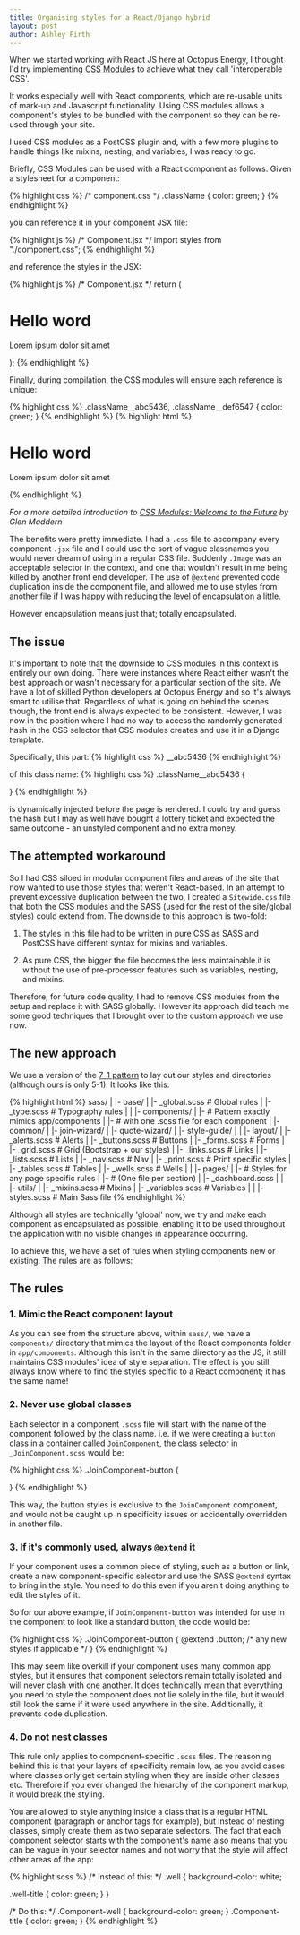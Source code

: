 ```yaml
---
title: Organising styles for a React/Django hybrid
layout: post
author: Ashley Firth
---
```


When we started working with React JS here at Octopus Energy, I thought I'd try
implementing [CSS Modules](https://github.com/css-modules/css-modules) to
achieve what they call 'interoperable CSS'.

It works especially well with React components, which are re-usable units of
mark-up and Javascript functionality. Using CSS modules allows a component's
styles to be bundled with the component so they can be re-used through your
site.

I used CSS modules as a PostCSS plugin and, with a few more plugins to handle
things like mixins, nesting, and variables, I was ready to go.

Briefly, CSS Modules can be used with a React component as follows. Given a stylesheet for a component:

{% highlight css %}
/* component.css */
.className {
    color: green;
}
{% endhighlight %}

you can reference it in your component JSX file:

{% highlight js %}
/* Component.jsx */
import styles from "./component.css";
{% endhighlight %}

and reference the styles in the JSX:

{% highlight js %}
/* Component.jsx */
return (
	<h1 class={styles.className}>Hello word</h1>
	<p className={styles.className}>Lorem ipsum dolor sit amet</p>
);
{% endhighlight %}

Finally, during compilation, the CSS modules will ensure each reference is unique:

{% highlight css %}
.className__abc5436,
.className__def6547 {
	color: green;
}
{% endhighlight %}
{% highlight html %}
<h1 class="className__abc5436">Hello word</h1>
<p class="className__def6547">Lorem ipsum dolor sit amet</p>
{% endhighlight %}

*For a more detailed introduction to [CSS Modules: Welcome to the Future](http://glenmaddern.com/articles/css-modules) by Glen Maddern*

The benefits were pretty immediate. I had a `.css` file to accompany every
component `.jsx` file and I could use the sort of vague classnames you would
never dream of using in a regular CSS file. Suddenly `.Image` was an
acceptable selector in the context, and one that wouldn't result in me being
killed by another front end developer. The use of `@extend` prevented code
duplication inside the component file, and allowed me to use styles from another
file if I was happy with reducing the level of encapsulation a little.

However encapsulation means just that; totally encapsulated. 

## The issue

It's important to note that the downside to CSS modules in this context is
entirely our own doing. There were instances where React either wasn't the best
approach or wasn't necessary for a particular section of the site. We have a lot
of skilled Python developers at Octopus Energy and so it's always smart to
utilise that. Regardless of what is going on behind the scenes though, the front
end is always expected to be consistent. However, I was now in the position where
I had no way to access the randomly generated hash in the CSS selector that CSS
modules creates and use it in a Django template.

Specifically, this part:
{% highlight css %}
__abc5436
{% endhighlight %}

of this class name:
{% highlight css %}
.className__abc5436 {
	
}
{% endhighlight %}

is dynamically injected before the page is rendered. I could try and guess the
hash but I may as well have bought a lottery ticket and expected the same
outcome - an unstyled component and no extra money.

## The attempted workaround

So I had CSS siloed in modular component files and areas of the site that now
wanted to use those styles that weren't React-based. In an attempt to prevent
excessive duplication between the two, I created a `Sitewide.css` file that both
the CSS modules and the SASS (used for the rest of the site/global styles) could
extend from. The downside to this approach is two-fold:  
  
1) The styles in this file had to be written in pure CSS as SASS and PostCSS have different syntax for mixins and variables.  
  
2) As pure CSS, the bigger the file becomes the less maintainable it is without the use of pre-processor features such as variables, nesting, and mixins.

Therefore, for future code quality, I had to remove CSS modules from the setup
and replace it with SASS globally. However its approach did teach me some good
techniques that I brought over to the custom approach we use now.

## The new approach

We use a version of the [7-1 pattern](http://sass-guidelin.es/#the-7-1-pattern)
to lay out our styles and directories (although ours is only 5-1). It looks like
this:

{% highlight html %}
sass/
|
|- base/
|    |- _global.scss    # Global rules
|    |- _type.scss      # Typography rules
|
|
|- components/
|    |- # Pattern exactly mimics app/components
|    |- # with one .scss file for each component
|    |- common/
|    |- join-wizard/
|    |- quote-wizard/
|    |- style-guide/
|
|
|- layout/
|    |- _alerts.scss    # Alerts
|    |- _buttons.scss   # Buttons
|    |- _forms.scss     # Forms
|    |- _grid.scss      # Grid (Bootstrap + our styles)
|    |- _links.scss     # Links
|    |- _lists.scss     # Lists
|    |- _nav.scss       # Nav
|    |- _print.scss     # Print specific styles
|    |- _tables.scss    # Tables
|    |- _wells.scss     # Wells
|
|
|- pages/
|    |- # Styles for any page specific rules
|    |- # (One file per section)
|    |- _dashboard.scss
|
|
|- utils/
|    |- _mixins.scss    # Mixins
|    |- _variables.scss # Variables
|
|
|- styles.scss          # Main Sass file
{% endhighlight %}

Although all styles are technically 'global' now, we try and make each component as encapsulated as possible, enabling it to be used throughout the application with no visible changes in appearance occurring. 

To achieve this, we have a set of rules when styling components new or existing. The rules are as follows:

## The rules

### 1. Mimic the React component layout

As you can see from the structure above, within `sass/`, we have a `components/` directory that mimics the layout of the React components folder in `app/components`. Although this isn't in the same directory as the JS, it still maintains CSS modules' idea of style separation. The effect is you still always know where to find the styles specific to a React component; it has the same name!

### 2. Never use global classes

Each selector in a component `.scss` file will start with the name of the component followed by the class name. i.e. if we were creating a `button` class in a container called `JoinComponent`, the class selector in `_JoinComponent.scss` would be:

{% highlight css %}
.JoinComponent-button {
  
}
{% endhighlight %}

This way, the button styles is exclusive to the `JoinComponent` component, and would not be caught up in specificity issues or accidentally overridden in another file.

### 3. If it's commonly used, always `@extend` it

If your component uses a common piece of styling, such as a button or link, create a new component-specific selector and use the SASS `@extend` syntax to bring in the style. You need to do this even if you aren't doing anything to edit the styles of it.

So for our above example, if `JoinComponent-button` was intended for use in the component to look like a standard button, the code would be:

{% highlight css %}
.JoinComponent-button {
  @extend .button;
  /* any new styles if applicable */
}
{% endhighlight %}

This may seem like overkill if your component uses many common app styles, but it ensures that component selectors remain totally isolated and will never clash with one another. It does technically mean that everything you need to style the component does not lie solely in the file, but it would still look the same if it were used anywhere in the site. Additionally, it prevents code duplication.

### 4. Do not nest classes

This rule only applies to component-specific `.scss` files. The reasoning behind this is that your layers of specificity remain low, as you avoid cases where classes only get certain styling when they are inside other classes etc. Therefore if you ever changed the hierarchy of the component markup, it would break the styling.

You are allowed to style anything inside a class that is a regular HTML component (paragraph or anchor tags for example), but instead of nesting classes, simply create them as two separate selectors. The fact that each component selector starts with the component's name also means that you can be vague in your selector names and not worry that the style will affect other areas of the app:

{% highlight scss %}
/* Instead of this: */
.well {
  background-color: white;

  .well-title {
    color: green;
  }
}

/* Do this: */
.Component-well {
  background-color: green;
}
.Component-title {
  color: green;
}
{% endhighlight %}
